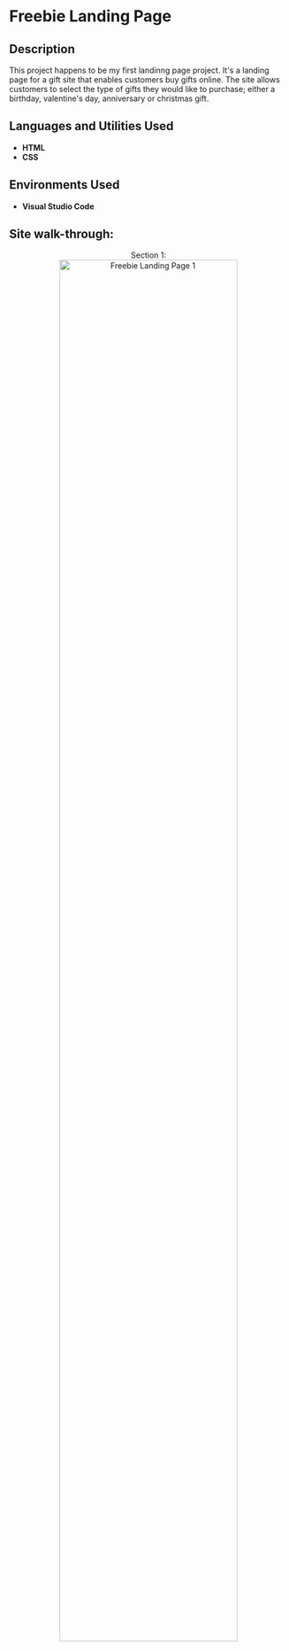 <h1>Freebie Landing Page</h1>

<h2>Description</h2>
This project happens to be my first landinng page project. It's a landing page for a gift site that enables customers buy gifts online. The site allows customers to select the type of gifts they would like to purchase; either a birthday, valentine's day, anniversary or christmas gift. 
<br />


<h2>Languages and Utilities Used</h2>

- <b>HTML</b> 
- <b>CSS</b>

<h2>Environments Used </h2>

- <b>Visual Studio Code</b>

<h2>Site walk-through:</h2>

<p align="center">
Section 1: <br/>
<img src="https://imgur.com/undefined" height="80%" width="80%" alt="Freebie Landing Page 1"/>
<br />

</p>

<!--
 ```diff
- text in red
+ text in green
! text in orange
# text in gray
@@ text in purple (and bold)@@
```
--!>
